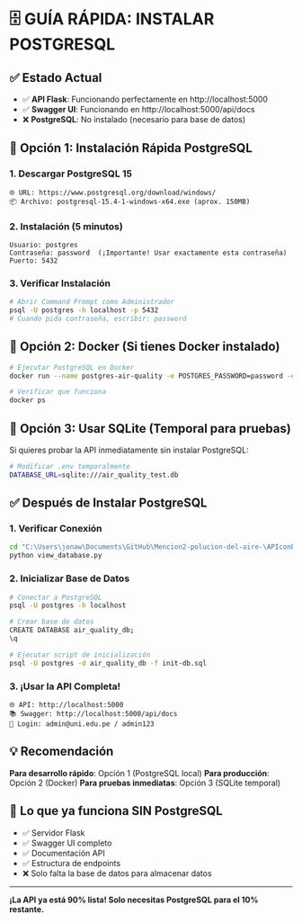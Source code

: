 # 🗄️ GUÍA RÁPIDA: INSTALAR POSTGRESQL

## ✅ Estado Actual
- ✅ **API Flask**: Funcionando perfectamente en http://localhost:5000
- ✅ **Swagger UI**: Funcionando en http://localhost:5000/api/docs
- ❌ **PostgreSQL**: No instalado (necesario para base de datos)

## 🚀 Opción 1: Instalación Rápida PostgreSQL

### 1. Descargar PostgreSQL 15
```
🌐 URL: https://www.postgresql.org/download/windows/
📦 Archivo: postgresql-15.4-1-windows-x64.exe (aprox. 150MB)
```

### 2. Instalación (5 minutos)
```
Usuario: postgres
Contraseña: password  (¡Importante! Usar exactamente esta contraseña)
Puerto: 5432
```

### 3. Verificar Instalación
```bash
# Abrir Command Prompt como Administrador
psql -U postgres -h localhost -p 5432
# Cuando pida contraseña, escribir: password
```

## 🐳 Opción 2: Docker (Si tienes Docker instalado)

```bash
# Ejecutar PostgreSQL en Docker
docker run --name postgres-air-quality -e POSTGRES_PASSWORD=password -e POSTGRES_DB=air_quality_db -p 5432:5432 -d postgres:15

# Verificar que funciona
docker ps
```

## 🧪 Opción 3: Usar SQLite (Temporal para pruebas)

Si quieres probar la API inmediatamente sin instalar PostgreSQL:

```bash
# Modificar .env temporalmente
DATABASE_URL=sqlite:///air_quality_test.db
```

## ✅ Después de Instalar PostgreSQL

### 1. Verificar Conexión
```bash
cd "C:\Users\jonaw\Documents\GitHub\Mencion2-polucion-del-aire-\APIconBaseDatosPostgreSQL"
python view_database.py
```

### 2. Inicializar Base de Datos
```bash
# Conectar a PostgreSQL
psql -U postgres -h localhost

# Crear base de datos
CREATE DATABASE air_quality_db;
\q

# Ejecutar script de inicialización
psql -U postgres -d air_quality_db -f init-db.sql
```

### 3. ¡Usar la API Completa!
```
🌐 API: http://localhost:5000
📚 Swagger: http://localhost:5000/api/docs
🔐 Login: admin@uni.edu.pe / admin123
```

## 💡 Recomendación

**Para desarrollo rápido**: Opción 1 (PostgreSQL local)
**Para producción**: Opción 2 (Docker)
**Para pruebas inmediatas**: Opción 3 (SQLite temporal)

## 🎯 Lo que ya funciona SIN PostgreSQL

- ✅ Servidor Flask
- ✅ Swagger UI completo 
- ✅ Documentación API
- ✅ Estructura de endpoints
- ❌ Solo falta la base de datos para almacenar datos

---
**¡La API ya está 90% lista! Solo necesitas PostgreSQL para el 10% restante.**
